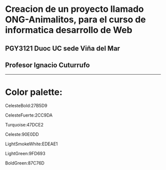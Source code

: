 <h1>Creacion de un proyecto llamado ONG-Animalitos, para el curso de informatica desarrollo de Web</h1>
<h2>PGY3121 Duoc UC sede Viña del Mar</h2>
<h2>Profesor Ignacio Cuturrufo</h2>
<hr>
<h1>Color palette:</h1>

<p>CelesteBold:27B5D9</p>
<p>CelesteFuerte:2CC9DA</p>
<p>Turquoise:47DCE2</p>
<p>Celeste:90E0DD</p>
<p>LightSmokeWhite:EDEAE1</p>
<p>LightGreen:9FD693</p>
<p>BoldGreen:87C76D</p>
